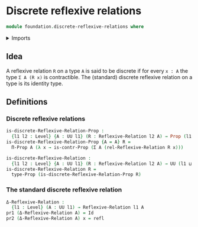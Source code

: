 # Discrete reflexive relations

```agda
module foundation.discrete-reflexive-relations where
```

<details><summary>Imports</summary>

```agda
open import foundation.contractible-types
open import foundation.reflexive-relations

open import foundation-core.dependent-pair-types
open import foundation-core.identity-types
open import foundation-core.propositions
open import foundation-core.universe-levels
```

</details>

## Idea

A reflexive relation `R` on a type `A` is said to be discrete if for every `x : A` the type `Σ A (R x)` is contractible. The (standard) discrete reflexive relation on a type is its identity type.

## Definitions

### Discrete reflexive relations

```agda
is-discrete-Reflexive-Relation-Prop :
  {l1 l2 : Level} {A : UU l1} (R : Reflexive-Relation l2 A) → Prop (l1 ⊔ l2)
is-discrete-Reflexive-Relation-Prop {A = A} R =
  Π-Prop A (λ x → is-contr-Prop (Σ A (rel-Reflexive-Relation R x)))

is-discrete-Reflexive-Relation :
  {l1 l2 : Level} {A : UU l1} (R : Reflexive-Relation l2 A) → UU (l1 ⊔ l2)
is-discrete-Reflexive-Relation R =
  type-Prop (is-discrete-Reflexive-Relation-Prop R)
```

### The standard discrete reflexive relation

```agda
Δ-Reflexive-Relation :
  {l1 : Level} (A : UU l1) → Reflexive-Relation l1 A
pr1 (Δ-Reflexive-Relation A) = Id
pr2 (Δ-Reflexive-Relation A) x = refl
```
